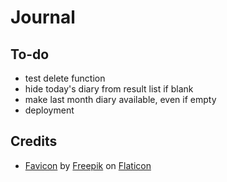 # Journal

## To-do

- test delete function
- hide today's diary from result list if blank
- make last month diary available, even if empty
- deployment

## Credits

- [Favicon](https://www.flaticon.com/free-icon/feather_96255) by [Freepik](https://www.flaticon.com/authors/freepik) on [Flaticon](https://www.flaticon.com/)
